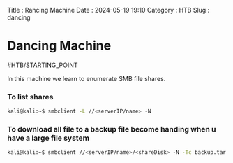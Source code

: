 Title : Rancing Machine
Date  : 2024-05-19 19:10 
Category : HTB
Slug : dancing

# Dancing Machine
#HTB/STARTING_POINT


In this machine we learn to enumerate SMB file shares.

### To list shares 

```sh
kali@kali:~$ smbclient -L //<serverIP/name> -N
```

### To download all file to a backup file become handing when u have a large file system

```sh
kali@kali:~$ smbclient //<serverIP/name>/<shareDisk> -N -Tc backup.tar
```

